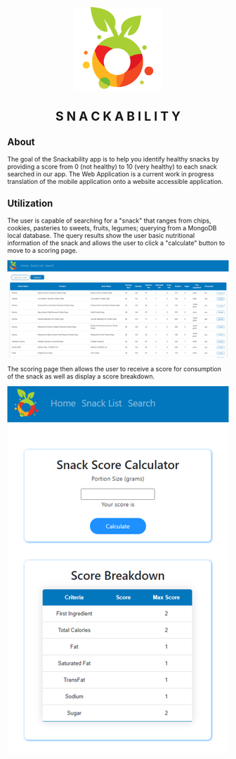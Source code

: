 <p align = center> <img src = "./Documentation/images/snackability-logo.png" width = 200)> </p>

<h1 align=center>S N A C K A B I L I T Y</h1>

## About
The goal of the Snackability app is to help you identify healthy snacks by providing a score from 0 (not healthy) to 10 (very healthy) to each snack searched in our app.
The Web Application is a current work in progress translation of the mobile application onto a website accessible application.

## Utilization

The user is capable of searching for a "snack" that ranges from chips, cookies, pasteries to sweets, fruits, legumes; querying from a MongoDB local database. 
The query results show the user basic nutritional information of the snack and allows the user to click a "calculate" button to move to a scoring page.

![Snack Search](./Documentation/images/snack-search-page.png)


The scoring page then allows the user to receive a score for consumption of the snack as well as display a score breakdown.

![Snack Calculator](./Documentation/images/snack-calculate.png)
